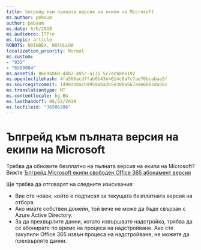 ```yaml
---
title: Ъпгрейд към пълната версия на екипи на Microsoft
ms.author: pebaum
author: pebaum
ms.date: 6/6/2018
ms.audience: ITPro
ms.topic: article
ROBOTS: NOINDEX, NOFOLLOW
localization_priority: Normal
ms.custom:
- "933"
- "6500004"
ms.assetid: 86e9b860-d4b2-495c-a135-5c7ecb8e6192
ms.openlocfilehash: 4fa566acd7fab0b43e4614c8a7c7ae76bcabaa5f
ms.sourcegitcommit: 1d98db8acb9959aba3b5e308a567ade6b62da56c
ms.translationtype: MT
ms.contentlocale: bg-BG
ms.lasthandoff: 08/22/2019
ms.locfileid: "36506206"
---
```

# <a name="upgrade-to-the-full-version-of-microsoft-teams"></a>Ъпгрейд към пълната версия на екипи на Microsoft

Трябва да обновите безплатно на пълната версия на екипи на Microsoft? Вижте [Ъпгрейд Microsoft екипи свободен Office 365 абонамент версия](https://docs.microsoft.com/microsoftteams/upgrade-freemium)

Ще трябва да отговарят на следните изисквания:

- Вие сте човек, който е подписал за текущата безплатната версия на отбора.
- Ако имате собствен домейн, той вече не може да бъде свързан с Azure Active Directory.
- За да прехвърлите данни, когато извършвате надстройка, трябва да се абонирате по време на процеса на надстройване. Ако сте закупили Office 365 извън процеса на надстройване, не можете да прехвърляте данни.
